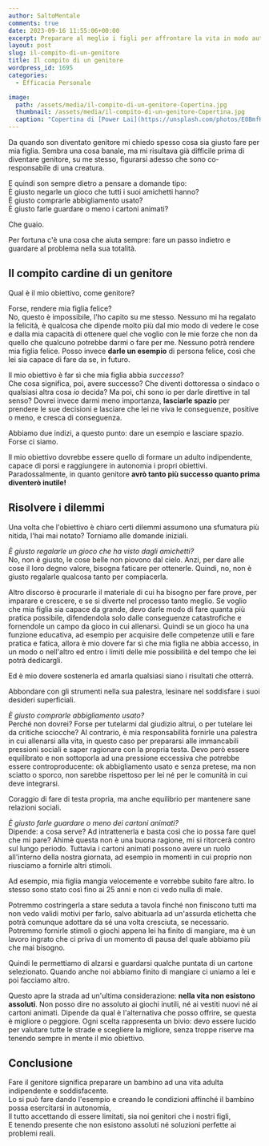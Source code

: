 ```yaml
---
author: SaltoMentale
comments: true
date: 2023-09-16 11:55:06+00:00
excerpt: Preparare al meglio i figli per affrontare la vita in modo autonomo.
layout: post
slug: il-compito-di-un-genitore
title: Il compito di un genitore
wordpress_id: 1695
categories:
  - Efficacia Personale

image:
  path: /assets/media/il-compito-di-un-genitore-Copertina.jpg
  thumbnail: /assets/media/il-compito-di-un-genitore-Copertina.jpg
  caption: "Copertina di [Power Lai](https://unsplash.com/photos/E0BmfKjeQrw?utm_source=unsplash&utm_medium=referral&utm_content=creditShareLink)"
---
```


Da quando son diventato genitore mi chiedo spesso cosa sia giusto fare per mia figlia. Sembra una cosa banale, ma mi risultava già difficile prima di diventare genitore, su me stesso, figurarsi adesso che sono co-responsabile di una creatura.

E quindi son sempre dietro a pensare a domande tipo:  
È giusto negarle un gioco che tutti i suoi amichetti hanno?  
È giusto comprarle abbigliamento usato?  
È giusto farle guardare o meno i cartoni animati?

Che guaio.

Per fortuna c'è una cosa che aiuta sempre: fare un passo indietro e guardare al problema nella sua totalità.

## Il compito cardine di un genitore

Qual è il mio obiettivo, come genitore?

Forse, rendere mia figlia felice?  
No, questo è impossibile, l'ho capito su me stesso. Nessuno mi ha regalato la felicità, è qualcosa che dipende molto più dal mio modo di vedere le cose e dalla mia capacità di ottenere quel che voglio con le mie forze che non da quello che qualcuno potrebbe darmi o fare per me. Nessuno potrà rendere mia figlia felice. Posso invece **darle un esempio** di persona felice, così che lei sia capace di fare da se, in futuro.

Il mio obiettivo è far sì che mia figlia abbia _successo_?  
Che cosa significa, poi, avere successo? Che diventi dottoressa o sindaco o qualsiasi altra cosa _io_ decida? Ma poi, chi sono io per darle direttive in tal senso? Dovrei invece darmi meno importanza, **lasciarle spazio** per prendere le sue decisioni e lasciare che lei ne viva le conseguenze, positive o meno, e cresca di conseguenza.

Abbiamo due indizi, a questo punto: dare un esempio e lasciare spazio. Forse ci siamo.

Il mio obiettivo dovrebbe essere quello di formare un adulto indipendente, capace di porsi e raggiungere in autonomia i propri obiettivi. Paradossalmente, in quanto genitore **avrò tanto più successo quanto prima diventerò inutile!**

## Risolvere i dilemmi

Una volta che l'obiettivo è chiaro certi dilemmi assumono una sfumatura più nitida, l'hai mai notato? Torniamo alle domande iniziali.

_È giusto regalarle un gioco che ha visto dagli amichetti?_  
No, non è giusto, le cose belle non piovono dal cielo. Anzi, per dare alle cose il loro degno valore, bisogna faticare per ottenerle. Quindi, no, non è giusto regalarle qualcosa tanto per compiacerla.

Altro discorso è procurarle il materiale di cui ha bisogno per fare prove, per imparare e crescere, e se si diverte nel processo tanto meglio. Se voglio che mia figlia sia capace da grande, devo darle modo di fare quanta più pratica possibile, difendendola solo dalle conseguenze catastrofiche e fornendole un campo da gioco in cui allenarsi. Quindi se un gioco ha una funzione educativa, ad esempio per acquisire delle competenze utili e fare pratica e fatica, allora è mio dovere far sì che mia figlia ne abbia accesso, in un modo o nell'altro ed entro i limiti delle mie possibilità e del tempo che lei potrà dedicargli.

Ed è mio dovere sostenerla ed amarla qualsiasi siano i risultati che otterrà.

Abbondare con gli strumenti nella sua palestra, lesinare nel soddisfare i suoi desideri superficiali.

_È giusto comprarle abbigliamento usato?_  
Perché non dovrei? Forse per tutelarmi dal giudizio altrui, o per tutelare lei da critiche sciocche? Al contrario, è mia responsabilità fornirle una palestra in cui allenarsi alla vita, in questo caso per prepararsi alle immancabili pressioni sociali e saper ragionare con la propria testa. Devo però essere equilibrato e non sottoporla ad una pressione eccessiva che potrebbe essere controproducente: ok abbigliamento usato e senza pretese, ma non sciatto o sporco, non sarebbe rispettoso per lei né per le comunità in cui deve integrarsi.

Coraggio di fare di testa propria, ma anche equilibrio per mantenere sane relazioni sociali.

_È giusto farle guardare o meno dei cartoni animati?_  
Dipende: a cosa serve? Ad intrattenerla e basta così che io possa fare quel che mi pare? Ahimè questa non è una buona ragione, mi si ritorcerà contro sul lungo periodo. Tuttavia i cartoni animati possono avere un ruolo all'interno della nostra giornata, ad esempio in momenti in cui proprio non riusciamo a fornirle altri stimoli.

Ad esempio, mia figlia mangia velocemente e vorrebbe subito fare altro. Io stesso sono stato così fino ai 25 anni e non ci vedo nulla di male.

Potremmo costringerla a stare seduta a tavola finché non finiscono tutti ma non vedo validi motivi per farlo, salvo abituarla ad un'assurda etichetta che potrà comunque adottare da sé una volta cresciuta, se necessario. Potremmo fornirle stimoli o giochi appena lei ha finito di mangiare, ma è un lavoro ingrato che ci priva di un momento di pausa del quale abbiamo più che mai bisogno.

Quindi le permettiamo di alzarsi e guardarsi qualche puntata di un cartone selezionato. Quando anche noi abbiamo finito di mangiare ci uniamo a lei e poi facciamo altro.

Questo apre la strada ad un'ultima considerazione: **nella vita non esistono assoluti**. Non posso dire no assoluto ai giochi inutili, né ai vestiti nuovi né ai cartoni animati. Dipende da qual è l'alternativa che posso offrire, se questa è migliore o peggiore. Ogni scelta rappresenta un bivio: devo essere lucido per valutare tutte le strade e scegliere la migliore, senza troppe riserve ma tenendo sempre in mente il mio obiettivo.

## Conclusione

Fare il genitore significa preparare un bambino ad una vita adulta indipendente e soddisfacente.  
Lo si può fare dando l'esempio e creando le condizioni affinché il bambino possa esercitarsi in autonomia,  
Il tutto accettando di essere limitati, sia noi genitori che i nostri figli,  
E tenendo presente che non esistono assoluti né soluzioni perfette ai problemi reali.
